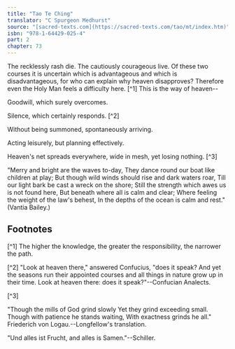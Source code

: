```yaml
---
title: "Tao Te Ching"
translator: "C Spurgeon Medhurst"
source: "[sacred-texts.com](https://sacred-texts.com/tao/mt/index.htm)"
isbn: "978-1-64429-025-4"
part: 2
chapter: 73
---
```

The recklessly rash die. The cautiously courageous live. Of these two courses it is uncertain which is advantageous and which is disadvantageous, for who can explain why heaven disapproves? Therefore even the Holy Man feels a difficulty here. [^1] This is the way of heaven--

Goodwill, which surely overcomes.

Silence, which certainly responds. [^2]

Without being summoned, spontaneously arriving.

Acting leisurely, but planning effectively.

Heaven's net spreads everywhere, wide in mesh, yet losing nothing. [^3]

"Merry and bright are the waves to-day,
They dance round our boat like children at play;
But though wild winds should rise and dark waters roar,
Till our light bark be cast a wreck on the shore;
Still the strength which awes us is not found here,
But beneath where all is calm and clear;
Where feeling the weight of the law's behest,
In the depths of the ocean is calm and rest."
(Vantia Bailey.)

## Footnotes

[^1] The higher the knowledge, the greater the responsibility, the narrower the path.

[^2] "Look at heaven there," answered Confucius, "does it speak? And yet the seasons run their appointed courses and all things in nature grow up in their time. Look at heaven there: does it speak?"--Confucian Analects.

[^3]

"Though the mills of God grind slowly
Yet they grind exceeding small.
Though with patience he stands waiting,
With exactness grinds he all." Friederich von Logau.--Longfellow's translation.

"Und alles ist Frucht, and alles is Samen."--Schiller.